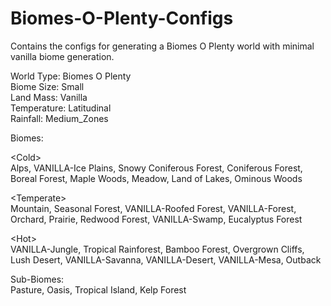 # Biomes-O-Plenty-Configs
Contains the configs for generating a Biomes O Plenty world with minimal vanilla biome generation.

World Type: Biomes O Plenty  
Biome Size: Small  
Land Mass: Vanilla  
Temperature: Latitudinal  
Rainfall: Medium_Zones  


Biomes: 

\<Cold\>  
Alps, VANILLA-Ice Plains, Snowy Coniferous Forest, Coniferous Forest, Boreal Forest, Maple Woods, Meadow, Land of Lakes, Ominous Woods 

\<Temperate\>  
Mountain, Seasonal Forest, VANILLA-Roofed Forest, VANILLA-Forest, Orchard, Prairie, Redwood Forest, VANILLA-Swamp, Eucalyptus Forest 

\<Hot\>  
VANILLA-Jungle, Tropical Rainforest, Bamboo Forest, Overgrown Cliffs, Lush Desert, VANILLA-Savanna, VANILLA-Desert, VANILLA-Mesa, Outback

Sub-Biomes:  
Pasture, Oasis, Tropical Island, Kelp Forest
